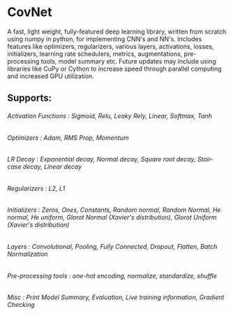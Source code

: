 # CovNet
A fast, light weight, fully-featured deep learning library, written from scratch using numpy in python, for implementing CNN's and NN's. Includes features like optimizers, regularizers, various layers, activations, losses, initializers, learning rate schedulers, metrics, augmentations, pre-processing tools, model summary etc. Future updates may include using libraries like CuPy or Cython to increase speed through parallel computing and increased GPU utilization.

## Supports:
###### Activation Functions : Sigmoid, Relu, Leaky Rely, Linear, Softmax, Tanh 
###### Optimizers : Adam, RMS Prop, Momentum
###### LR Decay : Exponential decay, Normal decay, Square root decay, Stair-case decay, Linear decay
###### Regularizers : L2, L1
###### Initializers : Zeros, Ones, Constants, Random normal, Random Normal, He normal, He uniform, Glorot Normal (Xavier's distribution), Glorot Uniform (Xavier's distribution)
###### Layers : Convolutional, Pooling, Fully Connected, Dropout, Flatten, Batch Normalization
###### Pre-processing tools : one-hot encoding, normalize, standardize, shuffle
###### Misc : Print Model Summary, Evaluation, Live training information, Gradient Checking
